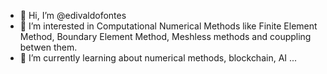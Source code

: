 - 👋 Hi, I’m @edivaldofontes
- 👀 I’m interested in Computational Numerical Methods like Finite Element Method, Boundary Element Method, Meshless methods and couppling betwen them.
- 🌱 I’m currently learning about numerical methods, blockchain, AI ...

